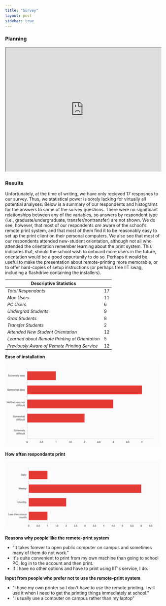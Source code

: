 ```yaml
---
title: "Survey"
layout: post
sidebar: true
---
```


### Planning

<iframe src="https://docs.google.com/spreadsheets/d/1qybmSFq8bVukv7BMCa7Mn2p46Hg6BYegUPC82_zmFeI/pubhtml?gid=0&amp;single=true&amp;widget=true&amp;headers=false" width="100%" height="400px"></iframe>

### Results

Unfortunately, at the time of writing, we have only recieved 17 resposnes to our survey.  Thus, we statistical power is sorely lacking for virtually all potential analyses.  Below is a summary of our respondents and histograms for the answers to some of the survey questions.  There were no significant relationships between any of the variables, so answers by respondent type (i.e., graduate/undergraduate, transfer/nontransfer) are not shown.  We do see, however, that most of our respondents *are* aware of the school's remote print system, and that most of them find it to be reasonably easy to set up the print client on their personal computers.  We also see that most of our respondents attended new-student orientation, although not all who attended the orientation remember learning about the print system.  This indicates that, should the school wish to onboard more users in the future, orientation would be a good oppurtunity to do so.  Perhaps it would be useful to make the presentation about remote-printing more memorable, or to offer hard-copies of setup instructions (or perhaps free IIT swag, including a flashdrive containing the installers).

| Descriptive Statistics                         |    |
|------------------------------------------------|----|
| *Total Respondants*                            | 17 |
| *Mac Users*                                    | 11 |
| *PC Users*                                     | 6  |
| *Undergrad Students*                           | 9  |
| *Grad Students*                                | 8  |
| *Transfer Students*                            | 2  |
| *Attended New Student Orientation*             | 12 |
| *Learned about Remote Printing at Orientation* | 5  |
| *Previously Aware of Remote Printing Service*  | 12 |

**Ease of installation**

![histogram1](/images/s1.png)

**How often respondants print**

![histogram1](/images/s2.png)

**Reasons why people like the remote-print system**

* "It takes forever to open public computer on campus and sometimes many of them do not work."
* It's quite convenient to print from my own machine than going to school PC, log in to the account and then print.
* If I have no other options and have to print using IIT's service, I do.

**Input from people who prefer not to use the remote-print system**

* "I have my own printer so I don't have to use the remote printing. I will use it when I need to get the printing things immediately at school."
* "I usually use a computer on campus rather than my laptop"